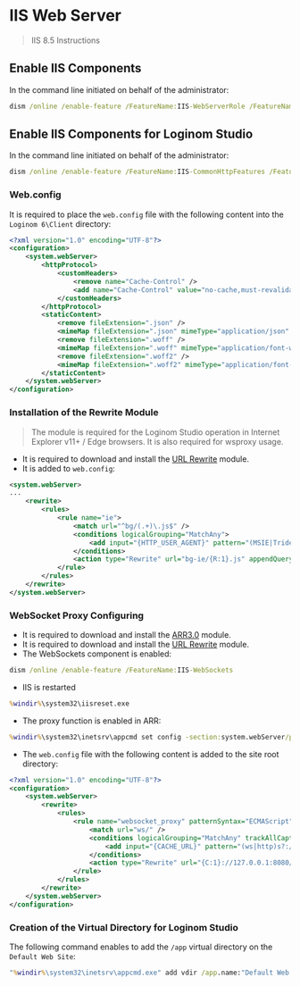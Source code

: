 # IIS Web Server

> IIS 8.5 Instructions

## Enable IIS Components

In the command line initiated on behalf of the administrator:

```cmd
dism /online /enable-feature /FeatureName:IIS-WebServerRole /FeatureName:IIS-WebServer /FeatureName:IIS-WebServerManagementTools /FeatureName:IIS-ManagementScriptingTools
```

## Enable IIS Components for Loginom Studio

In the command line initiated on behalf of the administrator:

```cmd
dism /online /enable-feature /FeatureName:IIS-CommonHttpFeatures /FeatureName:IIS-StaticContent /FeatureName:IIS-DefaultDocument /FeatureName:IIS-Performance /FeatureName:IIS-HttpCompressionStatic
```

### Web.config

It is required to place the `web.config` file with the following content into the `Loginom 6\Client` directory:

```xml
<?xml version="1.0" encoding="UTF-8"?>
<configuration>
    <system.webServer>
        <httpProtocol>
            <customHeaders>
                <remove name="Cache-Control" />
                <add name="Cache-Control" value="no-cache,must-revalidate" />
            </customHeaders>
        </httpProtocol>
        <staticContent>
            <remove fileExtension=".json" />
            <mimeMap fileExtension=".json" mimeType="application/json" />
            <remove fileExtension=".woff" />
            <mimeMap fileExtension=".woff" mimeType="application/font-woff" />
            <remove fileExtension=".woff2" />
            <mimeMap fileExtension=".woff2" mimeType="application/font-woff2" />
        </staticContent>
    </system.webServer>
</configuration>
```

### Installation of the Rewrite Module

> The module is required for the Loginom Studio operation in Internet Explorer v11+ / Edge browsers. It is also required for wsproxy usage.

* It is required to download and install the [URL Rewrite](https://www.iis.net/downloads/microsoft/url-rewrite) module.
* It is added to `web.config`:

```xml
<system.webServer>
...
    <rewrite>
        <rules>
            <rule name="ie">
                <match url="^bg/(.+)\.js$" />
                <conditions logicalGrouping="MatchAny">
                    <add input="{HTTP_USER_AGENT}" pattern="(MSIE|Trident)" />
                </conditions>
                <action type="Rewrite" url="bg-ie/{R:1}.js" appendQueryString="false" />
            </rule>
        </rules>
    </rewrite>
</system.webServer>
```

### WebSocket Proxy Configuring

* It is required to download and install the [ARR3.0](https://www.iis.net/downloads/microsoft/application-request-routing#additionalDownloads) module.
* It is required to download and install the [URL Rewrite](https://www.iis.net/downloads/microsoft/url-rewrite) module.
* The WebSockets component is enabled:

```cmd
dism /online /enable-feature /FeatureName:IIS-WebSockets
```

* IIS is restarted

```cmd
%windir%\system32\iisreset.exe
```

* The proxy function is enabled in ARR:

```cmd
%windir%\system32\inetsrv\appcmd set config -section:system.webServer/proxy /enabled:"True"
```

* The `web.config` file with the following content is added to the site root directory:

```xml
<?xml version="1.0" encoding="UTF-8"?>
<configuration>
    <system.webServer>
        <rewrite>
            <rules>
                <rule name="websocket_proxy" patternSyntax="ECMAScript" stopProcessing="false">
                    <match url="ws/" />
                    <conditions logicalGrouping="MatchAny" trackAllCaptures="false">
                        <add input="{CACHE_URL}" pattern="(ws|http)s?://(.*)" />
                    </conditions>
                    <action type="Rewrite" url="{C:1}://127.0.0.1:8080/" appendQueryString="false" />
                </rule>
            </rules>
        </rewrite>
    </system.webServer>
</configuration>
```

### Creation of the Virtual Directory for Loginom Studio

The following command enables to add the `/app` virtual directory on the `Default Web Site`:

```cmd
"%windir%\system32\inetsrv\appcmd.exe" add vdir /app.name:"Default Web Site/" / /path:/app /physicalPath:"%ProgramFiles%\BaseGroup\Loginom 6\Client"
```
